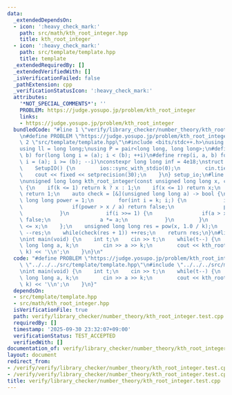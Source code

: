 ```yaml
---
data:
  _extendedDependsOn:
  - icon: ':heavy_check_mark:'
    path: src/math/kth_root_integer.hpp
    title: kth_root_integer
  - icon: ':heavy_check_mark:'
    path: src/template/template.hpp
    title: template
  _extendedRequiredBy: []
  _extendedVerifiedWith: []
  _isVerificationFailed: false
  _pathExtension: cpp
  _verificationStatusIcon: ':heavy_check_mark:'
  attributes:
    '*NOT_SPECIAL_COMMENTS*': ''
    PROBLEM: https://judge.yosupo.jp/problem/kth_root_integer
    links:
    - https://judge.yosupo.jp/problem/kth_root_integer
  bundledCode: "#line 1 \"verify/library_checker/number_theory/kth_root_integer.test.cpp\"\
    \n#define PROBLEM \"https://judge.yosupo.jp/problem/kth_root_integer\"\n#line\
    \ 2 \"src/template/template.hpp\"\n#include <bits/stdc++.h>\nusing namespace std;\n\
    using ll = long long;\nusing P = pair<long long, long long>;\n#define rep(i, a,\
    \ b) for(long long i = (a); i < (b); ++i)\n#define rrep(i, a, b) for(long long\
    \ i = (a); i >= (b); --i)\nconstexpr long long inf = 4e18;\nstruct SetupIO {\n\
    \    SetupIO() {\n        ios::sync_with_stdio(0);\n        cin.tie(0);\n    \
    \    cout << fixed << setprecision(30);\n    }\n} setup_io;\n#line 3 \"src/math/kth_root_integer.hpp\"\
    \nunsigned long long kth_root_integer(const unsigned long long x, const int k)\
    \ {\n    if(k <= 1) return k ? x : 1;\n    if(x <= 1) return x;\n    if(k >= 64)\
    \ return 1;\n    auto check = [&](unsigned long long a) -> bool {\n        unsigned\
    \ long long power = 1;\n        for(int i = k; i;) {\n            if(i & 1) {\n\
    \                if(power > x / a) return false;\n                power *= a;\n\
    \            }\n            if(i >>= 1) {\n                if(a > x / a) return\
    \ false;\n                a *= a;\n            }\n        }\n        return power\
    \ <= x;\n    };\n    unsigned long long res = pow(x, 1.0 / k);\n    while(!check(res))\
    \ --res;\n    while(check(res + 1)) ++res;\n    return res;\n}\n#line 4 \"verify/library_checker/number_theory/kth_root_integer.test.cpp\"\
    \nint main(void) {\n    int t;\n    cin >> t;\n    while(t--) {\n        unsigned\
    \ long long a, k;\n        cin >> a >> k;\n        cout << kth_root_integer(a,\
    \ k) << '\\n';\n    }\n}\n"
  code: "#define PROBLEM \"https://judge.yosupo.jp/problem/kth_root_integer\"\n#include\
    \ \"../../../src/template/template.hpp\"\n#include \"../../../src/math/kth_root_integer.hpp\"\
    \nint main(void) {\n    int t;\n    cin >> t;\n    while(t--) {\n        unsigned\
    \ long long a, k;\n        cin >> a >> k;\n        cout << kth_root_integer(a,\
    \ k) << '\\n';\n    }\n}"
  dependsOn:
  - src/template/template.hpp
  - src/math/kth_root_integer.hpp
  isVerificationFile: true
  path: verify/library_checker/number_theory/kth_root_integer.test.cpp
  requiredBy: []
  timestamp: '2025-09-30 23:32:07+09:00'
  verificationStatus: TEST_ACCEPTED
  verifiedWith: []
documentation_of: verify/library_checker/number_theory/kth_root_integer.test.cpp
layout: document
redirect_from:
- /verify/verify/library_checker/number_theory/kth_root_integer.test.cpp
- /verify/verify/library_checker/number_theory/kth_root_integer.test.cpp.html
title: verify/library_checker/number_theory/kth_root_integer.test.cpp
---
```

